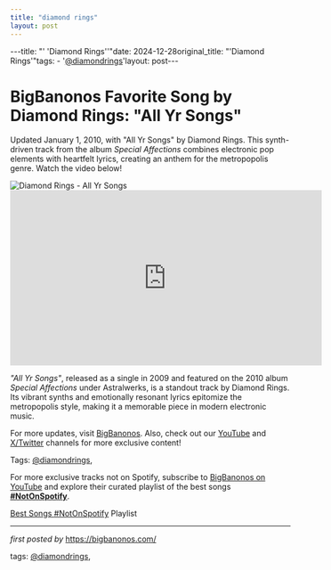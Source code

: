```yaml
---
title: "diamond rings"
layout: post
---
```

---title: "' 'Diamond Rings''"date: 2024-12-28original_title: "'Diamond Rings'"tags:  - '[@diamondrings](/tags/diamondrings/)'layout: post---<!-- Title of the Post --><h1 >BigBanonos Favorite Song by Diamond Rings: "All Yr Songs"</h1> <!-- Introductory Text --><p >Updated January 1, 2010, with "All Yr Songs" by Diamond Rings. This synth-driven track from the album *Special Affections* combines electronic pop elements with heartfelt lyrics, creating an anthem for the metropopolis genre. Watch the video below!</p> <!-- Featured Image --><div > <img src="https://i.scdn.co/image/ab67616d0000b273418883ea1d1ab0668276d9cf" alt="Diamond Rings - All Yr Songs" /></div> <!-- YouTube Video Embed --><div > <iframe width="560" height="315" src="https://www.youtube.com/embed/o6IUKa25e80" frameborder="0" allowfullscreen></iframe></div> <!-- Song Information --><div > <p><em>"All Yr Songs"</em>, released as a single in 2009 and featured on the 2010 album *Special Affections* under Astralwerks, is a standout track by Diamond Rings. Its vibrant synths and emotionally resonant lyrics epitomize the metropopolis style, making it a memorable piece in modern electronic music.</p></div> <!-- Footer Links --><div > <p>For more updates, visit <a href="https://bigbanonos.com/" target="_blank">BigBanonos</a>. Also, check out our <a href="https://www.youtube.com/[@BigBanonos](/tags/BigBanonos/)" target="_blank">YouTube</a> and <a href="https://x.com/bigbanonos" target="_blank">X/Twitter</a> channels for more exclusive content!</p></div> <!-- Tags --><p >Tags: [@diamondrings](/tags/diamondrings/),</p><!--Subscribe and Playlist Links--><div>    <p>For more exclusive tracks not on Spotify, subscribe to <a href="https://www.youtube.com/[@BigBanonos](/tags/BigBanonos/)" target="_blank">BigBanonos on YouTube</a> and explore their curated playlist of the best songs <strong>[#NotOnSpotify](/tags/NotOnSpotify/)</strong>.</p>    <p><a href="https://www.youtube.com/playlist?list=PLtuNtuTatqI0kFahUCbtbfenC_ET5O_tr" target="_blank">Best Songs [#NotOnSpotify](/tags/NotOnSpotify/) Playlist<br /></a></p></div><hr /><p><em>first posted by</em> <a href="https://bigbanonos.com/" rel="noopener" target="_new">https://bigbanonos.com/</a></p><p>tags: [@diamondrings](/tags/diamondrings/),</p>